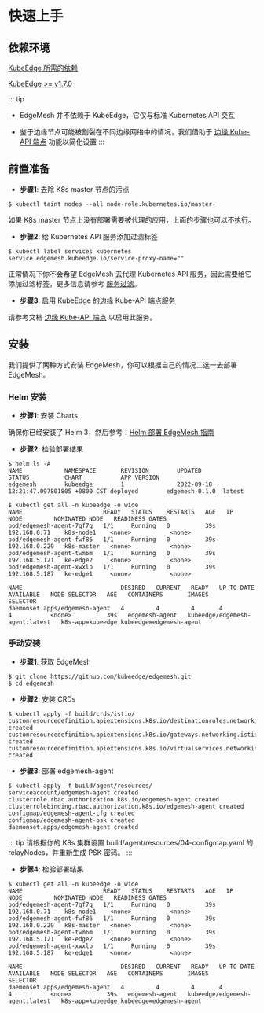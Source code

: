 # 快速上手

## 依赖环境

[KubeEdge 所需的依赖](https://kubeedge.io/en/docs/#dependencies)

[KubeEdge >= v1.7.0](https://github.com/kubeedge/kubeedge/releases)

::: tip
- EdgeMesh 并不依赖于 KubeEdge，它仅与标准 Kubernetes API 交互

- 鉴于边缘节点可能被割裂在不同边缘网络中的情况，我们借助于 [边缘 Kube-API 端点](../zh/guide/edge-kube-api.html#快速上手) 功能以简化设置
:::

## 前置准备

- **步骤1**: 去除 K8s master 节点的污点

```shell
$ kubectl taint nodes --all node-role.kubernetes.io/master-
```
如果 K8s master 节点上没有部署需要被代理的应用，上面的步骤也可以不执行。

- **步骤2**: 给 Kubernetes API 服务添加过滤标签

```shell
$ kubectl label services kubernetes service.edgemesh.kubeedge.io/service-proxy-name=""
```

正常情况下你不会希望 EdgeMesh 去代理 Kubernetes API 服务，因此需要给它添加过滤标签，更多信息请参考 [服务过滤](../zh/advanced/hybird-proxy.md#服务过滤)。

- **步骤3**: 启用 KubeEdge 的边缘 Kube-API 端点服务

请参考文档 [边缘 Kube-API 端点](../zh/guide/edge-kube-api.html#快速上手) 以启用此服务。

## 安装

我们提供了两种方式安装 EdgeMesh，你可以根据自己的情况二选一去部署 EdgeMesh。

### Helm 安装

- **步骤1**: 安装 Charts

确保你已经安装了 Helm 3，然后参考：[Helm 部署 EdgeMesh 指南](https://github.com/kubeedge/edgemesh/blob/main/build/helm/edgemesh/README.md)

- **步骤2**: 检验部署结果

```shell
$ helm ls -A
NAME            NAMESPACE       REVISION        UPDATED                                 STATUS          CHART           APP VERSION
edgemesh        kubeedge        1               2022-09-18 12:21:47.097801805 +0800 CST deployed        edgemesh-0.1.0  latest

$ kubectl get all -n kubeedge -o wide
NAME                       READY   STATUS    RESTARTS   AGE   IP              NODE         NOMINATED NODE   READINESS GATES
pod/edgemesh-agent-7gf7g   1/1     Running   0          39s   192.168.0.71    k8s-node1    <none>           <none>
pod/edgemesh-agent-fwf86   1/1     Running   0          39s   192.168.0.229   k8s-master   <none>           <none>
pod/edgemesh-agent-twm6m   1/1     Running   0          39s   192.168.5.121   ke-edge2     <none>           <none>
pod/edgemesh-agent-xwxlp   1/1     Running   0          39s   192.168.5.187   ke-edge1     <none>           <none>

NAME                            DESIRED   CURRENT   READY   UP-TO-DATE   AVAILABLE   NODE SELECTOR   AGE   CONTAINERS       IMAGES                           SELECTOR
daemonset.apps/edgemesh-agent   4         4         4       4            4           <none>          39s   edgemesh-agent   kubeedge/edgemesh-agent:latest   k8s-app=kubeedge,kubeedge=edgemesh-agent
```

### 手动安装

- **步骤1**: 获取 EdgeMesh

```shell
$ git clone https://github.com/kubeedge/edgemesh.git
$ cd edgemesh
```

- **步骤2**: 安装 CRDs

```shell
$ kubectl apply -f build/crds/istio/
customresourcedefinition.apiextensions.k8s.io/destinationrules.networking.istio.io created
customresourcedefinition.apiextensions.k8s.io/gateways.networking.istio.io created
customresourcedefinition.apiextensions.k8s.io/virtualservices.networking.istio.io created
```

- **步骤3**: 部署 edgemesh-agent

```shell
$ kubectl apply -f build/agent/resources/
serviceaccount/edgemesh-agent created
clusterrole.rbac.authorization.k8s.io/edgemesh-agent created
clusterrolebinding.rbac.authorization.k8s.io/edgemesh-agent created
configmap/edgemesh-agent-cfg created
configmap/edgemesh-agent-psk created
daemonset.apps/edgemesh-agent created
```

::: tip
请根据你的 K8s 集群设置 build/agent/resources/04-configmap.yaml 的 relayNodes，并重新生成 PSK 密码。
:::

- **步骤4**: 检验部署结果

```shell
$ kubectl get all -n kubeedge -o wide
NAME                       READY   STATUS    RESTARTS   AGE   IP              NODE         NOMINATED NODE   READINESS GATES
pod/edgemesh-agent-7gf7g   1/1     Running   0          39s   192.168.0.71    k8s-node1    <none>           <none>
pod/edgemesh-agent-fwf86   1/1     Running   0          39s   192.168.0.229   k8s-master   <none>           <none>
pod/edgemesh-agent-twm6m   1/1     Running   0          39s   192.168.5.121   ke-edge2     <none>           <none>
pod/edgemesh-agent-xwxlp   1/1     Running   0          39s   192.168.5.187   ke-edge1     <none>           <none>

NAME                            DESIRED   CURRENT   READY   UP-TO-DATE   AVAILABLE   NODE SELECTOR   AGE   CONTAINERS       IMAGES                           SELECTOR
daemonset.apps/edgemesh-agent   4         4         4       4            4           <none>          39s   edgemesh-agent   kubeedge/edgemesh-agent:latest   k8s-app=kubeedge,kubeedge=edgemesh-agent
```
